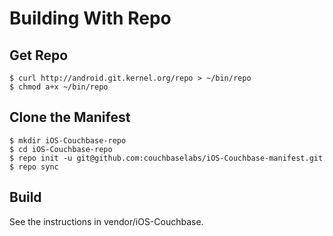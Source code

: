 # Building With Repo

## Get Repo

    $ curl http://android.git.kernel.org/repo > ~/bin/repo
    $ chmod a+x ~/bin/repo

## Clone the Manifest

    $ mkdir iOS-Couchbase-repo
    $ cd iOS-Couchbase-repo
    $ repo init -u git@github.com:couchbaselabs/iOS-Couchbase-manifest.git
    $ repo sync

## Build

See the instructions in vendor/iOS-Couchbase.